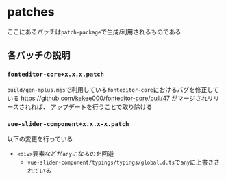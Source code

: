 # patches

ここにあるパッチは`patch-package`で生成/利用されるものである

## 各パッチの説明
### `fonteditor-core+x.x.x.patch`

`build/gen-mplus.mjs`で利用している`fonteditor-core`におけるバグを修正している
https://github.com/kekee000/fonteditor-core/pull/47 がマージされリリースされれば、
アップデートを行うことで取り除ける

### `vue-slider-component+x.x.x-x.patch`

以下の変更を行っている

- `<div>`要素などが`any`になるのを回避
  - `vue-slider-component/typings/typings/global.d.ts`で`any`に上書きされている
